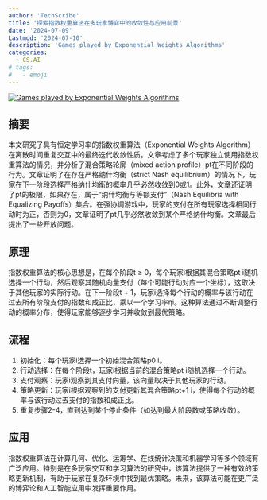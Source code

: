 ```yaml
---
author: 'TechScribe'
title: '探索指数权重算法在多玩家博弈中的收敛性与应用前景'
date: '2024-07-09'
Lastmod: '2024-07-10'
description: 'Games played by Exponential Weights Algorithms'
categories:
  - CS.AI
# tags:
#   - emoji
---
```


[![Games played by Exponential Weights Algorithms](https://arxiv-research-1301205113.cos.ap-guangzhou.myqcloud.com/images/2407.06676v1.pdf_0.jpg)](https://arxiv.org/abs/2407.06676v1)

## 摘要

本文研究了具有恒定学习率的指数权重算法（Exponential Weights Algorithm）在离散时间重复交互中的最终迭代收敛性质。文章考虑了多个玩家独立使用指数权重算法的情况，并分析了混合策略轮廓（mixed action profile）pt在不同阶段的行为。文章证明了在存在严格纳什均衡（strict Nash equilibrium）的情况下，玩家在下一阶段选择严格纳什均衡的概率几乎必然收敛到0或1。此外，文章还证明了pt的极限，如果存在，属于“纳什均衡与等额支付”（Nash Equilibria with Equalizing Payoffs）集合。在强协调游戏中，玩家的支付在所有玩家选择相同行动时为正，否则为0，文章证明了pt几乎必然收敛到某个严格纳什均衡。文章最后提出了一些开放问题。<!--more-->

## 原理

指数权重算法的核心思想是，在每个阶段t ≥ 0，每个玩家i根据其混合策略pt i随机选择一个行动，然后观察其随机向量支付（每个可能行动对应一个坐标），这取决于其他玩家的实际行动。在下一阶段t + 1，玩家i选择每个行动的概率与该行动在过去所有阶段支付的指数和成正比，乘以一个学习率ηi。这种算法通过不断调整行动的概率分布，使得玩家能够逐步学习并收敛到最优策略。

## 流程

1. 初始化：每个玩家i选择一个初始混合策略p0 i。
2. 行动选择：在每个阶段t，玩家i根据当前的混合策略pt i随机选择一个行动。
3. 支付观察：玩家i观察到其支付向量，该向量取决于其他玩家的行动。
4. 策略更新：玩家i根据观察到的支付更新其混合策略pt+1 i，使得每个行动的概率与该行动过去支付的指数和成正比。
5. 重复步骤2-4，直到达到某个停止条件（如达到最大阶段数或策略收敛）。

## 应用

指数权重算法在计算几何、优化、运筹学、在线统计决策和机器学习等多个领域有广泛应用。特别是在多玩家交互和学习算法的研究中，该算法提供了一种有效的策略更新机制，有助于玩家在复杂环境中找到最优策略。未来，该算法可能在更广泛的博弈论和人工智能应用中发挥重要作用。